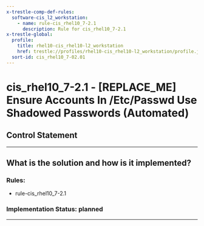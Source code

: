 ```yaml
---
x-trestle-comp-def-rules:
  software-cis_l2_workstation:
    - name: rule-cis_rhel10_7-2.1
      description: Rule for cis_rhel10_7-2.1
x-trestle-global:
  profile:
    title: rhel10-cis_rhel10-l2_workstation
    href: trestle://profiles/rhel10-cis_rhel10-l2_workstation/profile.json
  sort-id: cis_rhel10_7-02.01
---
```


# cis_rhel10_7-2.1 - \[REPLACE_ME\] Ensure Accounts In /Etc/Passwd Use Shadowed Passwords (Automated)

## Control Statement

______________________________________________________________________

## What is the solution and how is it implemented?

<!-- For implementation status enter one of: implemented, partial, planned, alternative, not-applicable -->

<!-- Note that the list of rules under ### Rules: is read-only and changes will not be captured after assembly to JSON -->

<!-- Add control implementation description here for control: cis_rhel10_7-2.1 -->

### Rules:

  - rule-cis_rhel10_7-2.1

### Implementation Status: planned

______________________________________________________________________
